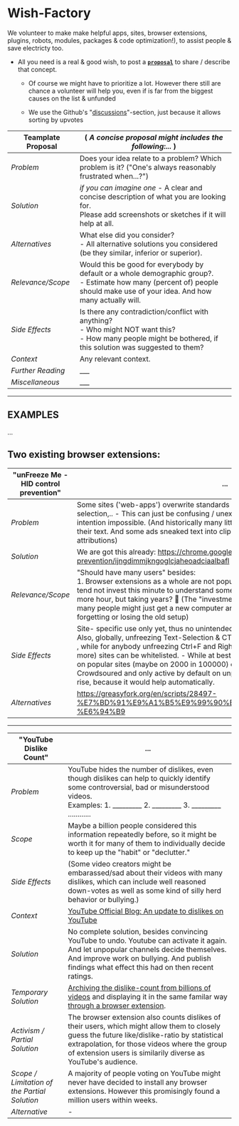 # Wish-Factory

We volunteer to make make helpful apps, sites, browser extensions, plugins, robots, modules, packages & code optimization!), to assist people & save electricty too.

 -  All you need is a real & good wish, to post a [**<code>proposal</code>**](https://github.com/code-charity/Wish-Factory/discussions?discussions_q=is%3Aopen+sort%3Atop) to share / describe that concept.  

     -  Of course we might have to prioritize a lot. However there still are chance a volunteer will help you, even if is far from the biggest causes on the list & unfunded

     -  We use the Github's "[discussions](https://github.com/code-charity/Wish-Factory/discussions?discussions_q=is%3Aopen+sort%3Atop)"-section, just because it allows sorting by upvotes

    
Teamplate Proposal | ( _A concise proposal might includes the following:..._ )
----------- | ----------
*Problem* | Does your idea relate to a problem? Which problem is it? ("One's always reasonably frustrated when...?")
*Solution* |  _if you can imagine one_ - A clear and concise description of what you are looking for. <br> Please add screenshots or sketches if it will help at all.
*Alternatives* | What else did you consider? <br> - All alternative solutions you considered (be they similar, inferior or superior).
*Relevance/Scope* | Would this be good for everybody by default or a whole demographic group?. <br>- Estimate how many (percent of) people should make use of your idea. And how many actually will.
*Side Effects* | Is there any contradiction/conflict with anything?<br>- Who might NOT want this?<br>- How many people might be bothered, if this solution was suggested to them?
*Context* | Any relevant context.
*Further Reading* | ___
*Miscellaneous* | ___

---

## EXAMPLES 
...
## Two existing browser extensions: 

"unFreeze Me - HID control prevention" | ...
------------ | ----------
*Problem* | Some sites ('web-apps') overwrite standards like CTRL+F, CTRL+C, Right-click, text-selection,.. - This can just be confusing / unexpected or real bad UX making the intention impossible. (And historically many little sites thoughts of preventing copying their text. And some ads sneaked text into clipboards (more reasonable if it is source attributions)
*Solution* |  We are got this already: https://chrome.google.com/webstore/detail/hid-control-prevention/ijngdimmjkngoglcjaheoadciaalbafl 
*Relevance/Scope* | "Should have many users" besides: <br> 1. Browser extensions as a whole are not popular like apps 2. Many people might not tend not invest this minute to understand something, just to save and enjoy maybe 1 more hour, but taking years? 🤔 (The "investmented" time is worth it but slowly. And many people might just get a new computer and start all over every other year, forgetting or losing the old setup)  
*Side Effects* | Site- specific use only yet, thus no unintended side effects.  <br> Also, globally, unfreezing Text-Selection & CTRL+C should be fine on almost every site <br>, while for anybody unfreezing Ctrl+F and Right-click by default, much of the top500 (or more) sites can be whitelisted.  - While at best all unfreezing/backlisting or whitelisting on popular sites (maybe on 2000 in 100000) can be through a global blacklist, Crowdsoured and only active by default on unpopular pages. Then the relevance could rise, because it would help automatically.
*Alternatives* | https://greasyfork.org/en/scripts/28497-%E7%BD%91%E9%A1%B5%E9%99%90%E5%88%B6%E8%A7%A3%E9%99%A4-%E6%94%B9

---

"YouTube Dislike Count" | ...
------------ | -------------
*Problem* | YouTube hides the number of dislikes, even though dislikes can help to quickly identify some controversial, bad or misunderstood videos.<br>  Examples: 1. _________  2. _________ 3. _________   ............
*Scope*  | Maybe a billion people considered this information repeatedly before, so it might be worth it for many of them to individually decide to keep up the "habit" or "declutter."
*Side Effects* | (Some video creators might be embarassed/sad about their videos with many dislikes, which can include well reasoned down-votes as well as some kind of silly herd behavior or bullying.)
*Context* | [YouTube Official Blog: An update to dislikes on YouTube](https://blog.youtube/news-and-events/update-to-youtube/)
*Solution* | No complete solution, besides convincing YouTube to undo.  Youtube can activate it again. And let unpopular channels decide themselves. And improve work on bullying. And publish findings what effect this had on then recent ratings. 
*Temporary Solution* | [Archiving the dislike-count from billions of videos](http://wiki.archiveteam.org/index.php/YouTube#Removal_of_public_video_dislikes_.28December_2021.29) and displaying it in the same familar way [through a browser extension](https://addons.mozilla.org/en-US/firefox/addon/return-youtube-dislikes/).
*Activism / <br>Partial Solution* | The browser extension also counts dislikes of their users, which might allow them to closely guess the future like/dislike-ratio by statistical extrapolation, for those videos where the group of extension users is similarily diverse as YouTube's audience.
*Scope / Limitation of the Partial Solution* | A majority of people voting on YouTube might never have decided to install any browser extensions. However this promisingly found a million users within weeks.
*Alternative* | -
